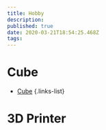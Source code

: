 ```yaml
---
title: Hobby
description: 
published: true
date: 2020-03-21T18:54:25.468Z
tags: 
---
```


# Cube

- [Cube](/hobby/cube)
{.links-list}

# 3D Printer